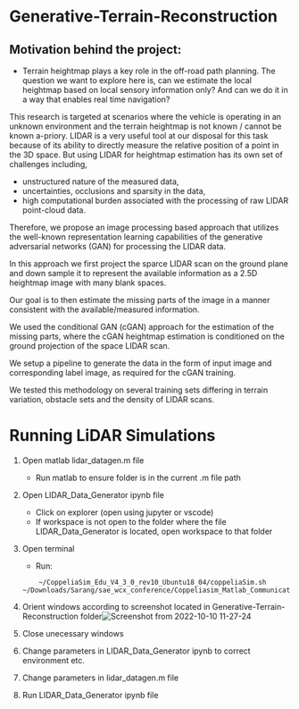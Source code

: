 # Generative-Terrain-Reconstruction
## Motivation behind the project:
-	Terrain heightmap plays a key role in the off-road path planning. The question we want to explore here is, can we estimate the local heightmap based on local sensory information only? And can we do it in a way that enables real time navigation?

This research is targeted at scenarios where the vehicle is operating in an unknown environment and the terrain heightmap is not known / cannot be known a-priory.
LIDAR is a very useful tool at our disposal for this task because of its ability to directly measure the relative position of a point in the 3D space. But using LIDAR for heightmap estimation has its own set of challenges including,
-	unstructured nature of the measured data,
-	uncertainties, occlusions and sparsity in the data,
-	high computational burden associated with the processing of raw LIDAR point-cloud data.

Therefore, we propose an image processing based approach that utilizes the well-known representation learning capabilities of the generative adversarial networks (GAN) for processing the LIDAR data.

In this approach we first project the sparce LIDAR scan on the ground plane and down sample it to represent the available information as a 2.5D heightmap image with many blank spaces.

Our goal is to then estimate the missing parts of the image in a manner consistent with the available/measured information.

We used the conditional GAN (cGAN) approach for the estimation of the missing parts, where the cGAN heightmap estimation is conditioned on the ground projection of the space LIDAR scan.

We setup a pipeline to generate the data in the form of input image and corresponding label image, as required for the cGAN training.

We tested this methodology on several training sets differing in terrain variation, obstacle sets and the density of LIDAR scans.



# Running LiDAR Simulations

1. Open matlab lidar_datagen.m file
	- Run matlab to ensure folder is in the current .m file path
2. Open LIDAR_Data_Generator ipynb file
	- Click on explorer (open using jupyter or vscode)
	- If workspace is not open to the folder where the file LIDAR_Data_Generator is located, open workspace to that folder 
3. Open terminal
	- Run:
	```
		~/CoppeliaSim_Edu_V4_3_0_rev10_Ubuntu18_04/coppeliaSim.sh ~/Downloads/Sarang/sae_wcx_conference/Coppeliasim_Matlab_Communication/sae_wcx.ttt
	```

4. Orient windows according to screenshot located in Generative-Terrain-Reconstruction folder![Screenshot from 2022-10-10 11-27-24](https://github.com/SarangSutavani/Generative-Terrain-Reconstruction/assets/45416495/a8ca9fef-4d1f-4b16-a6eb-d0ad16b594d1)

5. Close unecessary windows
6. Change parameters in LIDAR_Data_Generator ipynb to correct environment etc.
7. Change parameters in lidar_datagen.m file
8. Run LIDAR_Data_Generator ipynb file

